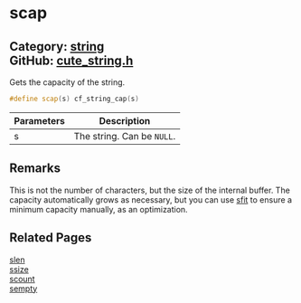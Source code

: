 [](../header.md ':include')

# scap

Category: [string](/api_reference?id=string)  
GitHub: [cute_string.h](https://github.com/RandyGaul/cute_framework/blob/master/include/cute_string.h)  
---

Gets the capacity of the string.

```cpp
#define scap(s) cf_string_cap(s)
```

Parameters | Description
--- | ---
s | The string. Can be `NULL`.

## Remarks

This is not the number of characters, but the size of the internal buffer. The capacity automatically grows as necessary, but
you can use [sfit](/string/sfit.md) to ensure a minimum capacity manually, as an optimization.

## Related Pages

[slen](/string/slen.md)  
[ssize](/string/ssize.md)  
[scount](/string/scount.md)  
[sempty](/string/sempty.md)  

